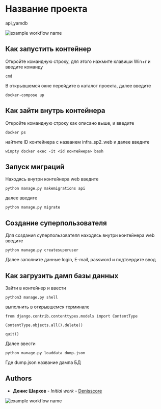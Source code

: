 # Название проекта

api_yamdb

![example workflow name](https://github.com/Denisscore/yamdb_final/workflows/yamdb_workflow/badge.svg)

## Как запустить контейнер

Откройте командную строку, для этого нажмите клавиши Win+r и введите команду

```
cmd
```
В открывшемся окне перейдите в каталог проекта, далее введите

```
docker-compose up
```

## Как зайти внутрь контейнера

Откройте командную строку как описано выше, и введите 

```
docker ps
```
найтите ID контейнера с назваием infra_sp2_web и далее введите

```
winpty docker exec -it <id контейнера> bash
```
## Запуск миграций

Находясь внутри контейнера web введите
```
python manage.py makemigrations api
```
далее введите
```
python manage.py migrate
```

## Создание суперпользователя

Для создания суперпользователя находясь внутри контейнера web введите
```
python manage.py createsuperuser
``` 
Далее заполните данные login, E-mail, password и подтвердите ввод

## Как загрузить дамп базы данных

Зайти в контейнер и ввести

```
python3 manage.py shell
```
выполнить в открывшемся терминале
```
from django.contrib.contenttypes.models import ContentType
```
```
ContentType.objects.all().delete()
```
```
quit()
```
Далее ввести 
```
python manage.py loaddata dump.json
```
Где dump.json название дампа БД


## Authors

* **Денис Шархов** - *Initial work* - [Denisscore](https://github.com/Denisscore)

![example workflow name](https://github.com/Denisscore/yamdb_final/workflows/yamdb_workflow/badge.svg)



